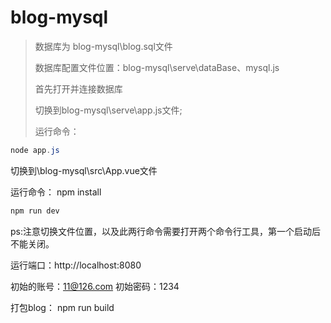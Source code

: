# blog-mysql

> 数据库为 blog-mysql\blog.sql文件
>
> 数据库配置文件位置：blog-mysql\serve\dataBase、mysql.js
>
> 首先打开并连接数据库
>
> 切换到blog-mysql\serve\app.js文件;
>
> 运行命令：

```powershell
node app.js
```

切换到\blog-mysql\src\App.vue文件

运行命令：
npm install

```powershell
npm run dev
```

ps:注意切换文件位置，以及此两行命令需要打开两个命令行工具，第一个启动后不能关闭。

运行端口：http://localhost:8080

初始的账号：11@126.com
初始密码：1234

打包blog：
npm run build

